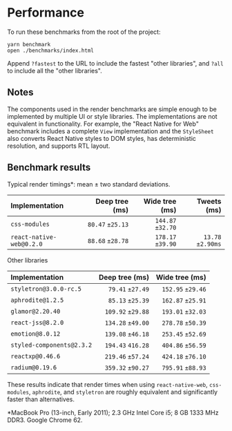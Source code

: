 # Performance

To run these benchmarks from the root of the project:

```
yarn benchmark
open ./benchmarks/index.html
```

Append `?fastest` to the URL to include the fastest "other libraries", and
`?all` to include all the "other libraries".

## Notes

The components used in the render benchmarks are simple enough to be
implemented by multiple UI or style libraries. The implementations are not
equivalent in functionality. For example, the "React Native for Web" benchmark includes a
complete `View` implementation and the `StyleSheet` also converts React Native
styles to DOM styles, has deterministic resolution, and supports RTL layout.

## Benchmark results

Typical render timings*: mean ± two standard deviations.

| Implementation                        | Deep tree (ms)    | Wide tree (ms)    | Tweets (ms)       |
| :--- | ---: | ---: | ---: |
| `css-modules`                         |  `80.47` `±25.13` | `144.87` `±32.70` | |
| `react-native-web@0.2.0`             |  `88.68` `±28.78` | `178.17` `±39.90` | `13.78` `±2.90ms` |

Other libraries

| Implementation                        | Deep tree (ms)    | Wide tree (ms)    |
| :--- | ---: | ---: |
| `styletron@3.0.0-rc.5`                |  `79.41` `±27.49` | `152.95` `±29.46` |
| `aphrodite@1.2.5`                     |  `85.13` `±25.39` | `162.87` `±25.91` |
| `glamor@2.20.40`                      | `109.92` `±29.88` | `193.01` `±32.03` |
| `react-jss@8.2.0`                     | `134.28` `±49.00` | `278.78` `±50.39` |
| `emotion@8.0.12`                      | `139.08` `±46.18` | `253.45` `±52.69` |
| `styled-components@2.3.2`             | `194.43` `416.28` | `404.86` `±56.59` |
| `reactxp@0.46.6`                      | `219.46` `±57.24` | `424.18` `±76.10` |
| `radium@0.19.6`                       | `359.32` `±90.27` | `795.91` `±88.93` |

These results indicate that render times when using `react-native-web`,
`css-modules`, `aphrodite`, and `styletron` are roughly equivalent and
significantly faster than alternatives.

*MacBook Pro (13-inch, Early 2011); 2.3 GHz Intel Core i5; 8 GB 1333 MHz DDR3. Google Chrome 62.
